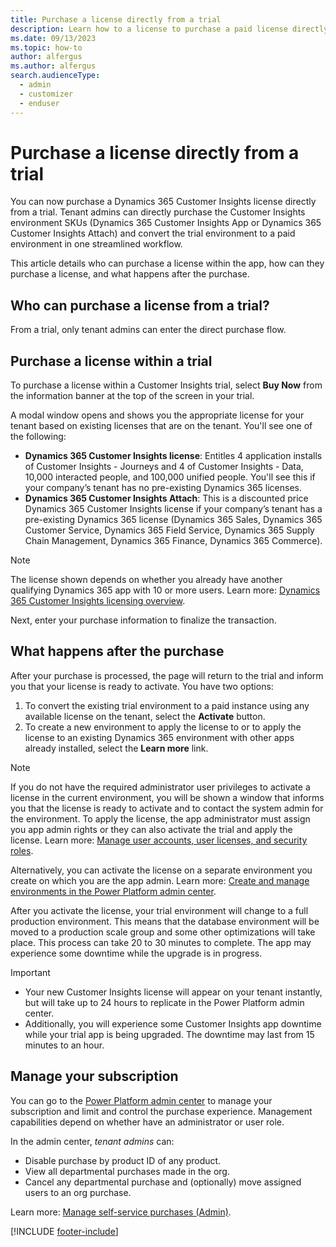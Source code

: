 ```yaml
---
title: Purchase a license directly from a trial
description: Learn how to a license to purchase a paid license directly within a Dynamics 365 Customer Insights trial.
ms.date: 09/13/2023
ms.topic: how-to
author: alfergus
ms.author: alfergus
search.audienceType: 
  - admin
  - customizer
  - enduser
---
```


# Purchase a license directly from a trial

You can now purchase a Dynamics 365 Customer Insights license directly from a trial. Tenant admins can directly purchase the Customer Insights environment SKUs (Dynamics 365 Customer Insights App or Dynamics 365 Customer Insights Attach) and convert the trial environment to a paid environment in one streamlined workflow.

This article details who can purchase a license within the app, how can they purchase a license, and what happens after the purchase.

## Who can purchase a license from a trial?

From a trial, only tenant admins can enter the direct purchase flow.

## Purchase a license within a trial

To purchase a license within a Customer Insights trial, select **Buy Now** from the information banner at the top of the screen in your trial.

A modal window opens and shows you the appropriate license for your tenant based on existing licenses that are on the tenant. You'll see one of the following:

- **Dynamics 365 Customer Insights license**: Entitles 4 application installs of Customer Insights - Journeys and 4 of Customer Insights - Data, 10,000 interacted people, and 100,000 unified people. You'll see this if your company’s tenant has no pre-existing Dynamics 365 licenses.
- **Dynamics 365 Customer Insights Attach**: This is a discounted price Dynamics 365 Customer Insights license if your company’s tenant has a pre-existing Dynamics 365 license (Dynamics 365 Sales, Dynamics 365 Customer Service, Dynamics 365 Field Service, Dynamics 365 Supply Chain Management, Dynamics 365 Finance, Dynamics 365 Commerce).

> [!NOTE]
> The license shown depends on whether you already have another qualifying Dynamics 365 app with 10 or more users. Learn more: [Dynamics 365 Customer Insights licensing overview](marketing-license.md).

Next, enter your purchase information to finalize the transaction.

## What happens after the purchase

After your purchase is processed, the page will return to the trial and inform you that your license is ready to activate. You have two options:

1. To convert the existing trial environment to a paid instance using any available license on the tenant, select the **Activate** button.
1. To create a new environment to apply the license to or to apply the license to an existing Dynamics 365 environment with other apps already installed, select the **Learn more** link.

> [!NOTE]
> If you do not have the required administrator user privileges to activate a license in the current environment, you will be shown a window that informs you that the license is ready to activate and to contact the system admin for the environment. To apply the license, the app administrator must assign you app admin rights or they can also activate the trial and apply the license. Learn more: [Manage user accounts, user licenses, and security roles](admin-users-licenses-roles.md).
>
> Alternatively, you can activate the license on a separate environment you create on which you are the app admin. Learn more: [Create and manage environments in the Power Platform admin center](/power-platform/admin/create-environment).

After you activate the license, your trial environment will change to a full production environment. This means that the database environment will be moved to a production scale group and some other optimizations will take place. This process can take 20 to 30 minutes to complete. The app may experience some downtime while the upgrade is in progress.

> [!IMPORTANT]
> - Your new Customer Insights license will appear on your tenant instantly, but will take up to 24 hours to replicate in the Power Platform admin center. 
> - Additionally, you will experience some Customer Insights app downtime while your trial app is being upgraded. The downtime may last from 15 minutes to an hour.

## Manage your subscription

You can go to the [Power Platform admin center](https://admin.microsoft.com/) to manage your subscription and limit and control the purchase experience. Management capabilities depend on whether have an administrator or user role.

In the admin center, *tenant admins* can:
- Disable purchase by product ID of any product.
- View all departmental purchases made in the org.
- Cancel any departmental purchase and (optionally) move assigned users to an org purchase.

Learn more: [Manage self-service purchases (Admin)](/microsoft-365/commerce/subscriptions/manage-self-service-purchases-admins).

[!INCLUDE [footer-include](./includes/footer-banner.md)]
